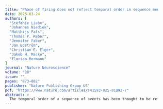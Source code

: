 ```yaml
---
title: "Phase of firing does not reflect temporal order in sequence memory of humans and recurrent neural networks"
date: 2025-03-24
authors: [
  "Stefanie Liebe",
  "Johannes Niediek",
  "Matthijs Pals",
  "Thomas P. Reber",
  "Jennifer Faber",
  "Jan Boström",
  "Christian E. Elger",
  "Jakob H. Macke",
  "Florian Mormann"
]
journal: "Nature Neuroscience"
volume: "28"
issue: ""
pages: "873–882"
publisher: "Nature Publishing Group US"
pdf: "https://www.nature.com/articles/s41593-025-01893-7"
abstract: >
  The temporal order of a sequence of events has been thought to be reflected in the ordered firing of neurons at different phases of theta oscillations. Here we assess this by measuring single neuron activity (1,420 neurons) and local field potentials (921 channels) in the medial temporal lobe of 16 patients with epilepsy performing a working-memory task for temporal order. During memory maintenance, we observe theta oscillations, preferential firing of single neurons to theta phase and a close relationship between phase of firing and item position. However, the firing order did not match item order. Training recurrent neural networks to perform an analogous task, we also show the generation of theta oscillations, theta phase-dependent firing related to item position and, again, no match between firing and item order. Rather, our results suggest a mechanistic link between phase order, stimulus timing and oscillation frequency. In both biological and artificial neural networks, we provide evidence supporting the role of phase of firing in working-memory processing.
---
```


